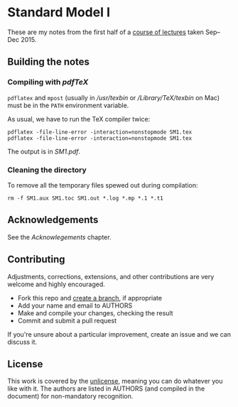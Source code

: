 # Standard Model I

These are my notes from the first half of a [course of lectures][course-page] taken Sep–Dec 2015.

## Building the notes
### Compiling with _pdfTeX_
`pdflatex` and `mpost` (usually in _/usr/texbin_ or _/Library/TeX/texbin_ on Mac) must be in the `PATH` environment variable.

As usual, we have to run the TeX compiler twice:
```shell
pdflatex -file-line-error -interaction=nonstopmode SM1.tex
pdflatex -file-line-error -interaction=nonstopmode SM1.tex
```
The output is in _SM1.pdf_.

### Cleaning the directory
To remove all the temporary files spewed out during compilation:
```shell
rm -f SM1.aux SM1.toc SM1.out *.log *.mp *.1 *.t1
```

## Acknowledgements
See the _Acknowlegements_ chapter.

## Contributing
Adjustments, corrections, extensions, and other contributions are very welcome and highly encouraged.

* Fork this repo and [create a branch][branch], if appropriate
* Add your name and email to AUTHORS
* Make and compile your changes, checking the result
* Commit and submit a pull request

If you're unsure about a particular improvement, create an issue and we can discuss it.

## License
This work is covered by the [unlicense][unlicense], meaning you can do whatever you like with it. The authors are listed in AUTHORS (and compiled in the document) for non-mandatory recognition.

[course-page]: http://www.hep.ucl.ac.uk/~campanel/Post_Grads/2015-2016/
[branch]: https://guides.github.com/introduction/flow/
[unlicense]: http://unlicense.org

